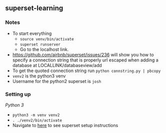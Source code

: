 ## superset-learning

### Notes
- To start everything
    - `source venv/bin/activate`
    - `superset runserver`
    -  Go to the localhost link.
- https://github.com/airbnb/superset/issues/236 will show you how to specify a connection string that is properly url escaped when adding a database at LOCALLINK/databaseview/add
- To get the quoted connection string run `python connstring.py | pbcopy`
- `venv2` is the python3 venv
- Username for the python2 superset is `josh`


### Setting up

_Python 3_

- `python3 -m venv venv2`
- `. ./venv2/bin/activate`
- Navigate to [here](http://airbnb.io/superset/installation.html) to see superset setup instructions

